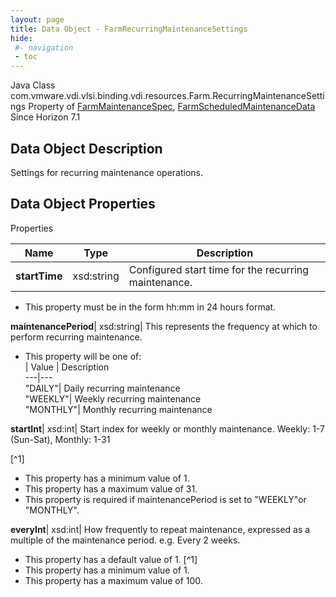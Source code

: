 ```yaml
---
layout: page
title: Data Object - FarmRecurringMaintenanceSettings
hide:
 #- navigation
 - toc
---
```






Java Class
    com.vmware.vdi.vlsi.binding.vdi.resources.Farm.RecurringMaintenanceSettings
Property of
     [FarmMaintenanceSpec](vdi.resources.Farm.MaintenanceSpec.md#field_detail), [FarmScheduledMaintenanceData](vdi.resources.Farm.ScheduledMaintenanceData.md#field_detail)
Since 
    Horizon 7.1

## Data Object Description 

Settings for recurring maintenance operations. 

## Data Object Properties

Properties

Name |  Type |  Description   
---|---|---  
**startTime**|  xsd:string|  Configured start time for the recurring maintenance.   


  * This property must be in the form hh:mm in 24 hours format. 

  
**maintenancePeriod**|  xsd:string|  This represents the frequency at which to perform recurring maintenance.   


  * This property will be one of:  
|  Value |  Description   
---|---  
"DAILY"| Daily recurring maintenance  
"WEEKLY"| Weekly recurring maintenance  
"MONTHLY"| Monthly recurring maintenance  

  
**startInt**|  xsd:int|  Start index for weekly or monthly maintenance. Weekly: 1-7 (Sun-Sat), Monthly: 1-31   


[^1]
  * This property has a minimum value of 1. 
  * This property has a maximum value of 31. 
  * This property is required if maintenancePeriod is set to "WEEKLY"or "MONTHLY".

  
**everyInt**|  xsd:int|  How frequently to repeat maintenance, expressed as a multiple of the maintenance period. e.g. Every 2 weeks.   


  * This property has a default value of 1.
[^1]
  * This property has a minimum value of 1. 
  * This property has a maximum value of 100. 

  
  

  

